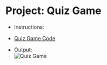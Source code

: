 # Project: Quiz Game
- Instructions:<br>

- [Quiz Game Code](main.py)

- Output:<br>
![Quiz Game](../assets/img/17_project.png)
